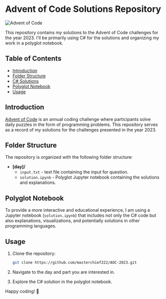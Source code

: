 
# Advent of Code Solutions Repository

![Advent of Code](https://img.shields.io/badge/Advent%20of%20Code-2023-brightgreen)

This repository contains my solutions to the Advent of Code challenges for the year 2023. I'll be primarily using C# for the solutions and organizing my work in a polyglot notebook.

## Table of Contents

- [Introduction](#introduction)
- [Folder Structure](#folder-structure)
- [C# Solutions](#c-solutions)
- [Polyglot Notebook](#polyglot-notebook)
- [Usage](#usage)

## Introduction

[Advent of Code](https://adventofcode.com/) is an annual coding challenge where participants solve daily puzzles in the form of programming problems. This repository serves as a record of my solutions for the challenges presented in the year 2023.

## Folder Structure

The repository is organized with the following folder structure:


  - **[day]/**
      - `input.txt` - text file containing the input for question.
      - `solution.ipynb` - Polyglot Jupyter notebook containing the solutions and explanations.

## Polyglot Notebook

To provide a more interactive and educational experience, I am using a Jupyter notebook (`solution.ipynb`) that includes not only the C# code but also explanations, visualizations, and potentially solutions in other programming languages.

## Usage

1. Clone the repository:

   ```bash
   git clone https://github.com/masterchief222/AOC-2023.git
   ```

2. Navigate to the day and part you are interested in.

3. Explore the C# solution in the polyglot notebook.



Happy coding! 🚀

